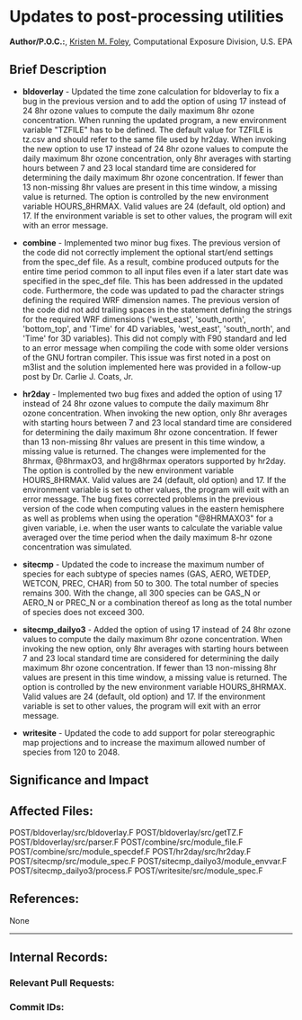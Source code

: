 # Updates to post-processing utilities
    
**Author/P.O.C.:**, [Kristen M. Foley](mailto:foley.kristen@epa.gov), Computational Exposure Division, U.S. EPA    
    
## Brief Description

* **bldoverlay** - Updated the time zone calculation for bldoverlay to fix a bug in the previous version and to add the option of using 17 instead of 24 8hr ozone values to compute the daily maximum 8hr ozone concentration. When running the updated program, a new environment variable "TZFILE" has to be defined. The default value for TZFILE is tz.csv and should refer to the same file used by hr2day.  When invoking the new option to use 17 instead of 24 8hr ozone values to compute the daily maximum 8hr ozone concentration, only 8hr averages with starting hours between 7 and 23 local standard time are considered for determining the daily maximum 8hr ozone concentration. If fewer than 13 non-missing 8hr values are present in this time window, a missing value is returned. The option is controlled by the new environment variable HOURS_8HRMAX. Valid values are 24 (default, old option) and 17. If the environment variable is set to other values, the program will exit with an error message.

 * **combine** - 
  Implemented two minor bug fixes. The previous version of the code did not correctly implement the optional start/end settings from the spec_def file. As a result, combine produced outputs for the entire time period common to all input files even if a later start date was specified in the spec_def file. This has been addressed in the updated code. Furthermore, the code was updated to pad the character strings defining the required WRF dimension names. The previous version of the code did not add trailing spaces in the statement defining the strings for the required WRF dimensions ('west_east', 'south_north', 'bottom_top', and 'Time' for 4D variables, 'west_east', 'south_north', and 'Time' for 3D variables). This did not comply with F90 standard and led to an error message when compiling the code with some older versions of the GNU fortran compiler. This issue was first noted in a post on m3list and the solution implemented here was provided in a follow-up post by Dr. Carlie J. Coats, Jr.  

* **hr2day** - 
 Implemented two bug fixes and added the option of using 17 instead of 24 8hr ozone values to compute the daily maximum 8hr ozone concentration. When invoking the new option, only 8hr averages with starting hours between 7 and 23 local standard time are considered for determining the daily maximum 8hr ozone concentration. If fewer than 13 non-missing 8hr values are present in this time window, a missing value is returned. The changes were implemented for the 8hrmax, @8hrmaxO3, and hr@8hrmax operators supported by hr2day. The option is controlled by the new environment variable HOURS_8HRMAX. Valid values are 24 (default, old option) and 17. If the environment variable is set to other values, the program will exit with an error message. The bug fixes corrected problems in the previous version of the code when computing values in the eastern hemisphere as well as problems when using the operation "@8HRMAXO3" for a given variable, i.e. when the user wants to calculate the variable value averaged over the time period when the daily maximum 8-hr ozone concentration was simulated.

* **sitecmp** - 
 Updated the code to increase the maximum number of species for each subtype of species names (GAS, AERO, WETDEP, WETCON, PREC, CHAR) from 50 to 300. The total number of species remains 300. With the change, all 300 species can be GAS_N or AERO_N or PREC_N or a combination thereof as long as the total number of species does not exceed 300.
 
* **sitecmp_dailyo3** - Added the option of using 17 instead of 24 8hr ozone values to compute the daily maximum 8hr ozone concentration. When invoking the new option, only 8hr averages with starting hours between 7 and 23 local standard time are considered for determining the daily maximum 8hr ozone concentration. If fewer than 13 non-missing 8hr values are present in this time window, a missing value is returned. The option is controlled by the new environment variable HOURS_8HRMAX. Valid values are 24 (default, old option) and 17. If the environment variable is set to other values, the program will exit with an error message. 

* **writesite** -  Updated the code to add support for polar stereographic map projections and to increase the maximum allowed number of species from 120 to 2048.
 
## Significance and Impact
    

    
## Affected Files:
    
POST/bldoverlay/src/bldoverlay.F
POST/bldoverlay/src/getTZ.F
POST/bldoverlay/src/parser.F
POST/combine/src/module_file.F
POST/combine/src/module_specdef.F
POST/hr2day/src/hr2day.F
POST/sitecmp/src/module_spec.F
POST/sitecmp_dailyo3/module_envvar.F
POST/sitecmp_dailyo3/process.F
POST/writesite/src/module_spec.F

## References:    

None

-----
## Internal Records:
    
### Relevant Pull Requests:


### Commit IDs:
    

    
